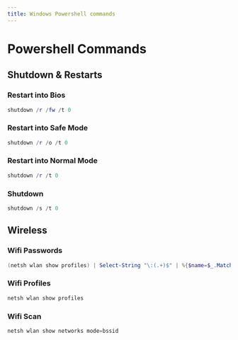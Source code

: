 ```yaml
---
title: Windows Powershell commands
---
```


# Powershell Commands

## Shutdown & Restarts

### Restart into Bios
```powershell
shutdown /r /fw /t 0
```

### Restart into Safe Mode
```powershell
shutdown /r /o /t 0
```

### Restart into Normal Mode
```powershell
shutdown /r /t 0
```

### Shutdown
```powershell
shutdown /s /t 0
```

## Wireless
### Wifi Passwords
```powershell
(netsh wlan show profiles) | Select-String "\:(.+)$" | %{$name=$_.Matches.Groups[1].Value.Trim(); $_} | %{(netsh wlan show profile name="$name" key=clear)} | Select-String "Key Content\W+\:(.+)$" | %{$pass=$_.Matches.Groups[1].Value.Trim(); $_} | %{[PSCustomObject]@{ PROFILE_NAME=$name;PASSWORD=$pass }} | Format-Table –Wrap
```

### Wifi Profiles
```powershell
netsh wlan show profiles
```

### Wifi Scan
```powershell
netsh wlan show networks mode=bssid
```